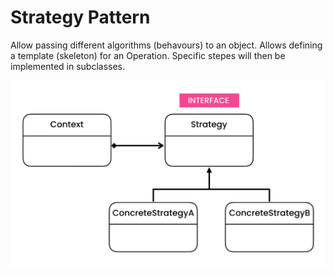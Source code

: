# Strategy Pattern

Allow passing different algorithms (behavours) to an object.
Allows defining a template (skeleton) for an Operation. Specific stepes will then be implemented in subclasses.

![Strategy](../../../UML/Behavioral/Strategy.PNG)